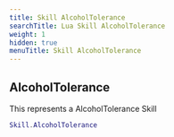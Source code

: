 ```yaml
---
title: Skill AlcoholTolerance
searchTitle: Lua Skill AlcoholTolerance
weight: 1
hidden: true
menuTitle: Skill AlcoholTolerance
---
```

## AlcoholTolerance

This represents a AlcoholTolerance Skill
```lua
Skill.AlcoholTolerance
```
